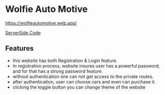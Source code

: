 # Wolfie Auto Motive
https://wolfieautomotive.web.app/

[ServerSide Code](https://github.com/wolfiee42/AutoMotiveServerSide)

## Features
- this website has both Registration & Login feature.
- In registration process, website insures user has a powerful password, and for that has a strong password feature.
- without authentication one can not get access to the private routes.
- after authentication, user can choose cars and even can purchase it.
- clicking the toggle button you can change theme of the website
